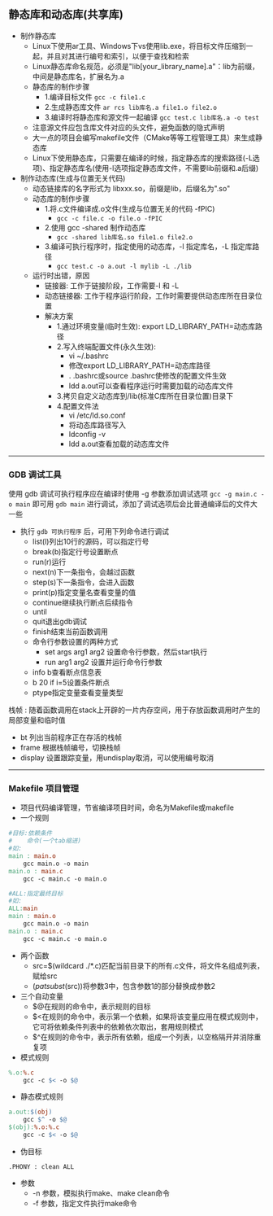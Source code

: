 ## 静态库和动态库(共享库)

* 制作静态库
  * Linux下使用ar工具、Windows下vs使用lib.exe，将目标文件压缩到一起，并且对其进行编号和索引，以便于查找和检索
  * Linux静态库命名规范，必须是"lib[your_library_name].a"：lib为前缀，中间是静态库名，扩展名为.a
  * 静态库的制作步骤
    * 1.编译目标文件 `gcc -c file1.c`
    * 2.生成静态库文件 `ar rcs lib库名.a file1.o file2.o`
    * 3.编译时将静态库和源文件一起编译 `gcc test.c lib库名.a -o test`
  * 注意源文件应包含库文件对应的头文件，避免函数的隐式声明
  * 大一点的项目会编写makefile文件（CMake等等工程管理工具）来生成静态库
  * Linux下使用静态库，只需要在编译的时候，指定静态库的搜索路径(-L选项)、指定静态库名(使用-l选项指定静态库文件，不需要lib前缀和.a后缀)
* 制作动态库(生成与位置无关代码)
  * 动态链接库的名字形式为 libxxx.so，前缀是lib，后缀名为".so"
  * 动态库的制作步骤
    * 1.将.c文件编译成.o文件(生成与位置无关的代码 -fPIC)
      * `gcc -c file.c -o file.o -fPIC`
    * 2.使用 gcc -shared 制作动态库
      * `gcc -shared lib库名.so file1.o file2.o`
    * 3.编译可执行程序时，指定使用的动态库，-l 指定库名，-L 指定库路径
      * `gcc test.c -o a.out -l mylib -L ./lib`
  * 运行时出错，原因
    * 链接器: 工作于链接阶段，工作需要-l 和 -L
    * 动态链接器: 工作于程序运行阶段，工作时需要提供动态库所在目录位置
    * 解决方案
      * 1.通过环境变量(临时生效): export LD_LIBRARY_PATH=动态库路径
      * 2.写入终端配置文件(永久生效): 
        * vi ~/.bashrc
        * 修改export LD_LIBRARY_PATH=动态库路径
        * . .bashrc或source .bashrc使修改的配置文件生效
        * ldd a.out可以查看程序运行时需要加载的动态库文件
      * 3.拷贝自定义动态库到/lib(标准C库所在目录位置)目录下
      * 4.配置文件法
        * vi /etc/ld.so.conf
        * 将动态库路径写入
        * ldconfig -v
        * ldd a.out查看加载的动态库文件

---

### **GDB 调试工具**

使用 gdb 调试可执行程序应在编译时使用 -g 参数添加调试选项 `gcc -g main.c -o main` 即可用 `gdb main` 进行调试，添加了调试选项后会比普通编译后的文件大一些

* 执行 `gdb 可执行程序` 后，可用下列命令进行调试
  * list(l)列出10行的源码，可以指定行号
  * break(b)指定行号设置断点
  * run(r)运行
  * next(n)下一条指令，会越过函数
  * step(s)下一条指令，会进入函数
  * print(p)指定变量名查看变量的值
  * continue继续执行断点后续指令
  * until
  * quit退出gdb调试
  * finish结束当前函数调用
  * 命令行参数设置的两种方式
    * set args arg1 arg2 设置命令行参数，然后start执行
    * run arg1 arg2 设置并运行命令行参数
  * info b查看断点信息表
  * b 20 if i=5设置条件断点
  * ptype指定变量查看变量类型

栈帧 : 随着函数调用在stack上开辟的一片内存空间，用于存放函数调用时产生的局部变量和临时值

* bt 列出当前程序正在存活的栈帧
* frame 根据栈帧编号，切换栈帧
* display 设置跟踪变量，用undisplay取消，可以使用编号取消

---

### **Makefile 项目管理**

* 项目代码编译管理，节省编译项目时间，命名为Makefile或makefile
* 一个规则

```makefile
#目标:依赖条件
#    命令(一个tab缩进)
#如:
main : main.o
    gcc main.o -o main
main.o : main.c
    gcc -c main.c -o main.o

#ALL:指定最终目标
#如:
ALL:main
main : main.o
    gcc main.o -o main
main.o : main.c
    gcc -c main.c -o main.o
```

* 两个函数
  * src=$(wildcard ./*.c)匹配当前目录下的所有.c文件，将文件名组成列表，赋给src
  * $(patsubst %.c,%.o,$(src))将参数3中，包含参数1的部分替换成参数2
* 三个自动变量
  * $@在规则的命令中，表示规则的目标
  * $<在规则的命令中，表示第一个依赖，如果将该变量应用在模式规则中，它可将依赖条件列表中的依赖依次取出，套用规则模式
  * $^在规则的命令中，表示所有依赖，组成一个列表，以空格隔开并消除重复项
* 模式规则

```makefile
%.o:%.c
    gcc -c $< -o $@
```

* 静态模式规则

```makefile
a.out:$(obj)
    gcc $^ -o $@
$(obj):%.o:%.c
    gcc -c $< -o $@
```

* 伪目标

```
.PHONY : clean ALL
```

* 参数
  * -n 参数，模拟执行make、make clean命令
  * -f 参数，指定文件执行make命令